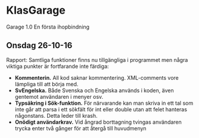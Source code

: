 # KlasGarage
Garage 1.0 En första ihopbindning

## Onsdag 26-10-16
Rapport: Samtliga funktioner finns nu tillgängliga i programmet men några viktiga punkter är fortfarande inte färdiga:
* **Kommenterin.** All kod saknar kommentering. XML-comments vore lämpliga till att börja med.
* **SvEngelska.** Både Svenska och Engelska används i koden, även gentemot användaren i menyer osv.
* **Typsäkring i Sök-funktion.** För närvarande kan man skriva in ett tal som inte går att parsa i ett sökfält för int eller double utan att felet hanteras någonstans. Detta leder till krash.
* **Onödigt användarkrav.** Vid ångrad borttagning tvingas användaren trycka enter två gånger för att återgå till huvudmenyn

